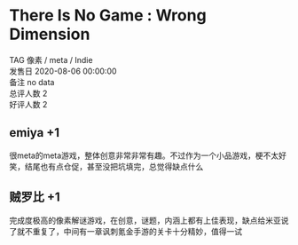 



# There Is No Game : Wrong Dimension
  
TAG 像素 / meta / Indie  
发售日 2020-08-06 00:00:00  
备注 no data  
总评人数 2  
好评人数 2
## emiya +1


很meta的meta游戏，整体创意非常非常有趣。不过作为一个小品游戏，梗不太好笑，结尾也有点仓促，甚至没把坑填完，总觉得缺点什么
## 贼罗比 +1


完成度极高的像素解谜游戏，在创意，谜题，内涵上都有上佳表现，缺点给米亚说了就不重复了，中间有一章讽刺氪金手游的关卡十分精妙，值得一试